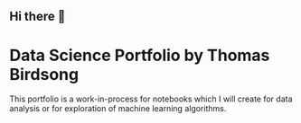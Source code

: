 ## Hi there 👋

<!--
**thomasmbirdsong/thomasmbirdsong** is a ✨ _special_ ✨ repository because its `README.md` (this file) appears on your GitHub profile.

Now I have a personal [website](https://andlukyane.com/)!

## Stand-alone projects.

## Kaggle competitions.

## Kaggle kernels.

## Classification problems.

## Regression problems.

## Clustering

## Neural networks

## Data exploration and analysis

## Recommendation systems.
-->

# Data Science Portfolio by Thomas Birdsong

This portfolio is a work-in-process for notebooks which I will create for data analysis or for exploration of machine learning algorithms.


